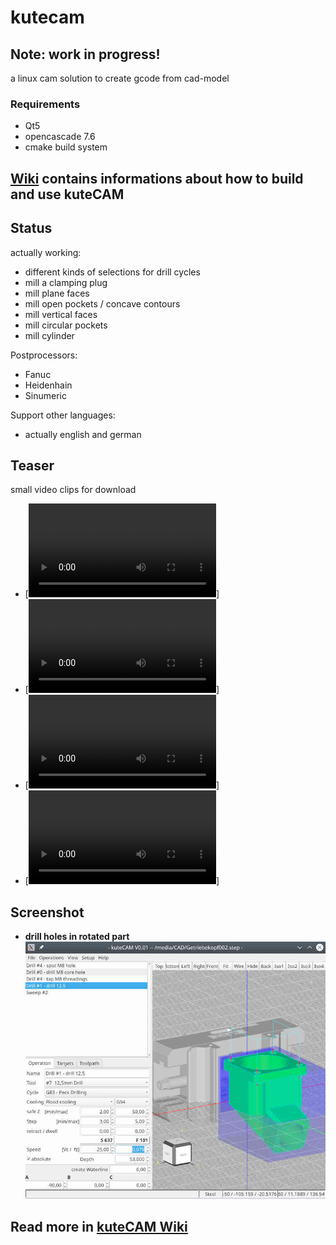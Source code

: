 # kutecam

## Note: work in progress!
 a linux cam solution to create gcode from cad-model

### Requirements
 - Qt5
 - opencascade 7.6
 - cmake build system


## [Wiki](https://github.com/DjangoReinhard/kutecam/wiki)  contains informations about how to build and use kuteCAM

## Status
actually working:
- different kinds of selections for drill cycles
- mill a clamping plug
- mill plane faces
- mill open pockets / concave contours
- mill vertical faces
- mill circular pockets
- mill cylinder

Postprocessors:
- Fanuc
- Heidenhain
- Sinumeric

Support other languages:
- actually english and german

## Teaser
small video clips for download
- [![common setup](sample/common_Setup.mkv)]
- [![model setup](sample/model_Setup.mkv)]
- [![drill cycles](sample/drill_Cycles.mkv)]
- [![simple sweep](sample/simple_Sweep.mkv)]

## Screenshot
- **drill holes in rotated part**
![first step](sample/kc005.jpg)

## Read more in [kuteCAM Wiki](https://github.com/DjangoReinhard/kutecam/wiki)
